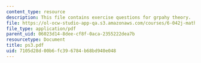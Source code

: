 ```yaml
---
content_type: resource
description: This file contains exercise questions for grpahy theory.
file: https://ol-ocw-studio-app-qa.s3.amazonaws.com/courses/6-042j-mathematics-for-computer-science-fall-2005/7105d28d00b6fc396784b68bd940e048_ps3.pdf
file_type: application/pdf
parent_uid: 06023d14-8dee-cf8f-0aca-2355222dea7b
resourcetype: Document
title: ps3.pdf
uid: 7105d28d-00b6-fc39-6784-b68bd940e048
---
```

